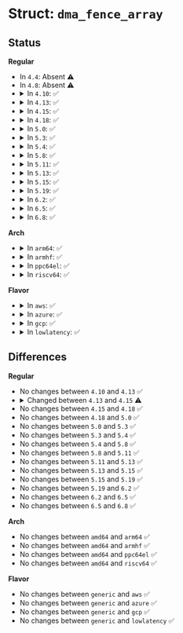 # Struct: <code>dma_fence_array</code>

## Status
<b>Regular</b>
<ul>
<li>
In <code>4.4</code>: Absent ⚠️
</li>
<li>
In <code>4.8</code>: Absent ⚠️
</li>
<li>
<details>
<summary>In <code>4.10</code>: ✅</summary>

```c
struct dma_fence_array {
    struct dma_fence base;
    spinlock_t lock;
    unsigned int num_fences;
    atomic_t num_pending;
    struct dma_fence **fences;
};
```
</details>
</li>
<li>
<details>
<summary>In <code>4.13</code>: ✅</summary>

```c
struct dma_fence_array {
    struct dma_fence base;
    spinlock_t lock;
    unsigned int num_fences;
    atomic_t num_pending;
    struct dma_fence **fences;
};
```
</details>
</li>
<li>
<details>
<summary>In <code>4.15</code>: ✅</summary>

```c
struct dma_fence_array {
    struct dma_fence base;
    spinlock_t lock;
    unsigned int num_fences;
    atomic_t num_pending;
    struct dma_fence **fences;
    struct irq_work work;
};
```
</details>
</li>
<li>
<details>
<summary>In <code>4.18</code>: ✅</summary>

```c
struct dma_fence_array {
    struct dma_fence base;
    spinlock_t lock;
    unsigned int num_fences;
    atomic_t num_pending;
    struct dma_fence **fences;
    struct irq_work work;
};
```
</details>
</li>
<li>
<details>
<summary>In <code>5.0</code>: ✅</summary>

```c
struct dma_fence_array {
    struct dma_fence base;
    spinlock_t lock;
    unsigned int num_fences;
    atomic_t num_pending;
    struct dma_fence **fences;
    struct irq_work work;
};
```
</details>
</li>
<li>
<details>
<summary>In <code>5.3</code>: ✅</summary>

```c
struct dma_fence_array {
    struct dma_fence base;
    spinlock_t lock;
    unsigned int num_fences;
    atomic_t num_pending;
    struct dma_fence **fences;
    struct irq_work work;
};
```
</details>
</li>
<li>
<details>
<summary>In <code>5.4</code>: ✅</summary>

```c
struct dma_fence_array {
    struct dma_fence base;
    spinlock_t lock;
    unsigned int num_fences;
    atomic_t num_pending;
    struct dma_fence **fences;
    struct irq_work work;
};
```
</details>
</li>
<li>
<details>
<summary>In <code>5.8</code>: ✅</summary>

```c
struct dma_fence_array {
    struct dma_fence base;
    spinlock_t lock;
    unsigned int num_fences;
    atomic_t num_pending;
    struct dma_fence **fences;
    struct irq_work work;
};
```
</details>
</li>
<li>
<details>
<summary>In <code>5.11</code>: ✅</summary>

```c
struct dma_fence_array {
    struct dma_fence base;
    spinlock_t lock;
    unsigned int num_fences;
    atomic_t num_pending;
    struct dma_fence **fences;
    struct irq_work work;
};
```
</details>
</li>
<li>
<details>
<summary>In <code>5.13</code>: ✅</summary>

```c
struct dma_fence_array {
    struct dma_fence base;
    spinlock_t lock;
    unsigned int num_fences;
    atomic_t num_pending;
    struct dma_fence **fences;
    struct irq_work work;
};
```
</details>
</li>
<li>
<details>
<summary>In <code>5.15</code>: ✅</summary>

```c
struct dma_fence_array {
    struct dma_fence base;
    spinlock_t lock;
    unsigned int num_fences;
    atomic_t num_pending;
    struct dma_fence **fences;
    struct irq_work work;
};
```
</details>
</li>
<li>
<details>
<summary>In <code>5.19</code>: ✅</summary>

```c
struct dma_fence_array {
    struct dma_fence base;
    spinlock_t lock;
    unsigned int num_fences;
    atomic_t num_pending;
    struct dma_fence **fences;
    struct irq_work work;
};
```
</details>
</li>
<li>
<details>
<summary>In <code>6.2</code>: ✅</summary>

```c
struct dma_fence_array {
    struct dma_fence base;
    spinlock_t lock;
    unsigned int num_fences;
    atomic_t num_pending;
    struct dma_fence **fences;
    struct irq_work work;
};
```
</details>
</li>
<li>
<details>
<summary>In <code>6.5</code>: ✅</summary>

```c
struct dma_fence_array {
    struct dma_fence base;
    spinlock_t lock;
    unsigned int num_fences;
    atomic_t num_pending;
    struct dma_fence **fences;
    struct irq_work work;
};
```
</details>
</li>
<li>
<details>
<summary>In <code>6.8</code>: ✅</summary>

```c
struct dma_fence_array {
    struct dma_fence base;
    spinlock_t lock;
    unsigned int num_fences;
    atomic_t num_pending;
    struct dma_fence **fences;
    struct irq_work work;
};
```
</details>
</li>
</ul>
<b>Arch</b>
<ul>
<li>
<details>
<summary>In <code>arm64</code>: ✅</summary>

```c
struct dma_fence_array {
    struct dma_fence base;
    spinlock_t lock;
    unsigned int num_fences;
    atomic_t num_pending;
    struct dma_fence **fences;
    struct irq_work work;
};
```
</details>
</li>
<li>
<details>
<summary>In <code>armhf</code>: ✅</summary>

```c
struct dma_fence_array {
    struct dma_fence base;
    spinlock_t lock;
    unsigned int num_fences;
    atomic_t num_pending;
    struct dma_fence **fences;
    struct irq_work work;
};
```
</details>
</li>
<li>
<details>
<summary>In <code>ppc64el</code>: ✅</summary>

```c
struct dma_fence_array {
    struct dma_fence base;
    spinlock_t lock;
    unsigned int num_fences;
    atomic_t num_pending;
    struct dma_fence **fences;
    struct irq_work work;
};
```
</details>
</li>
<li>
<details>
<summary>In <code>riscv64</code>: ✅</summary>

```c
struct dma_fence_array {
    struct dma_fence base;
    spinlock_t lock;
    unsigned int num_fences;
    atomic_t num_pending;
    struct dma_fence **fences;
    struct irq_work work;
};
```
</details>
</li>
</ul>
<b>Flavor</b>
<ul>
<li>
<details>
<summary>In <code>aws</code>: ✅</summary>

```c
struct dma_fence_array {
    struct dma_fence base;
    spinlock_t lock;
    unsigned int num_fences;
    atomic_t num_pending;
    struct dma_fence **fences;
    struct irq_work work;
};
```
</details>
</li>
<li>
<details>
<summary>In <code>azure</code>: ✅</summary>

```c
struct dma_fence_array {
    struct dma_fence base;
    spinlock_t lock;
    unsigned int num_fences;
    atomic_t num_pending;
    struct dma_fence **fences;
    struct irq_work work;
};
```
</details>
</li>
<li>
<details>
<summary>In <code>gcp</code>: ✅</summary>

```c
struct dma_fence_array {
    struct dma_fence base;
    spinlock_t lock;
    unsigned int num_fences;
    atomic_t num_pending;
    struct dma_fence **fences;
    struct irq_work work;
};
```
</details>
</li>
<li>
<details>
<summary>In <code>lowlatency</code>: ✅</summary>

```c
struct dma_fence_array {
    struct dma_fence base;
    spinlock_t lock;
    unsigned int num_fences;
    atomic_t num_pending;
    struct dma_fence **fences;
    struct irq_work work;
};
```
</details>
</li>
</ul>

## Differences
<b>Regular</b>
<ul>
<li>
No changes between <code>4.10</code> and <code>4.13</code> ✅
</li>
<li>
<details>
<summary>Changed between <code>4.13</code> and <code>4.15</code> ⚠️</summary>
<ul>
<li>
<b>Field added. </b>
<code>struct irq_work work</code>
</li>
</ul>
</details>
</li>
<li>
No changes between <code>4.15</code> and <code>4.18</code> ✅
</li>
<li>
No changes between <code>4.18</code> and <code>5.0</code> ✅
</li>
<li>
No changes between <code>5.0</code> and <code>5.3</code> ✅
</li>
<li>
No changes between <code>5.3</code> and <code>5.4</code> ✅
</li>
<li>
No changes between <code>5.4</code> and <code>5.8</code> ✅
</li>
<li>
No changes between <code>5.8</code> and <code>5.11</code> ✅
</li>
<li>
No changes between <code>5.11</code> and <code>5.13</code> ✅
</li>
<li>
No changes between <code>5.13</code> and <code>5.15</code> ✅
</li>
<li>
No changes between <code>5.15</code> and <code>5.19</code> ✅
</li>
<li>
No changes between <code>5.19</code> and <code>6.2</code> ✅
</li>
<li>
No changes between <code>6.2</code> and <code>6.5</code> ✅
</li>
<li>
No changes between <code>6.5</code> and <code>6.8</code> ✅
</li>
</ul>
<b>Arch</b>
<ul>
<li>
No changes between <code>amd64</code> and <code>arm64</code> ✅
</li>
<li>
No changes between <code>amd64</code> and <code>armhf</code> ✅
</li>
<li>
No changes between <code>amd64</code> and <code>ppc64el</code> ✅
</li>
<li>
No changes between <code>amd64</code> and <code>riscv64</code> ✅
</li>
</ul>
<b>Flavor</b>
<ul>
<li>
No changes between <code>generic</code> and <code>aws</code> ✅
</li>
<li>
No changes between <code>generic</code> and <code>azure</code> ✅
</li>
<li>
No changes between <code>generic</code> and <code>gcp</code> ✅
</li>
<li>
No changes between <code>generic</code> and <code>lowlatency</code> ✅
</li>
</ul>
